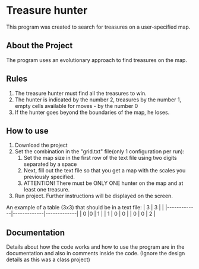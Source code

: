 # Treasure hunter

This program was created to search for treasures on a user-specified map.

## About the Project
The program uses an evolutionary approach to find treasures on the map.

## Rules
1) The treasure hunter must find all the treasures to win.
2) The hunter is indicated by the number 2,
   treasures by the number 1,
   empty cells available for moves - by the number 0
3) If the hunter goes beyond the boundaries of the map, he loses.

## How to use
1) Download the project
2) Set the combination in the "grid.txt" file(only 1 configuration per run):
   1) Set the map size in the first row of the text file using two digits separated by a space
   2) Next, fill out the text file so that you get a map with the scales you previously specified.
   3) ATTENTION! There must be ONLY ONE hunter on the map and at least one treasure.
4) Run project. Further instructions will be displayed on the screen.

An example of a table (3x3) that should be in a text file:
| 3 | 3 |   |
|-------------|-------------|-------------|
| 0 |0 | 1 |
| 1 | 0 | 0 |
| 0 | 0 | 2 |

## Documentation
Details about how the code works and how to use the program are in the documentation and also in comments inside the code. (Ignore the design details as this was a class project)
